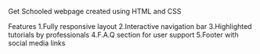 Get Schooled webpage created using HTML and CSS

Features
1.Fully responsive layout
2.Interactive navigation bar
3.Highlighted tutorials by professionals
4.F.A.Q section for user support
5.Footer with social media links